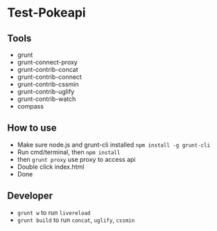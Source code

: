 Test-Pokeapi
================

Tools
-----------
* grunt
* grunt-connect-proxy
* grunt-contrib-concat
* grunt-contrib-connect
* grunt-contrib-cssmin
* grunt-contrib-uglify
* grunt-contrib-watch
* compass

How to use
-----------
* Make sure node.js and grunt-cli installed `npm install -g grunt-cli`
* Run cmd/terminal, then `npm install`
* then `grunt proxy` use proxy to access api
* Double click index.html
* Done

Developer
-----------
* `grunt w` to run `livereload`
* `grunt build` to run `concat`, `uglify`, `cssmin`